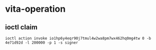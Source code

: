 # vita-operation

## ioctl claim
```
ioctl action invoke io1hp6y4eqr90j7tmul4w2wa8pm7wx462hq0mg4tw 0 -b  4e71d92d -l 200000 -p 1 -s signer
```
